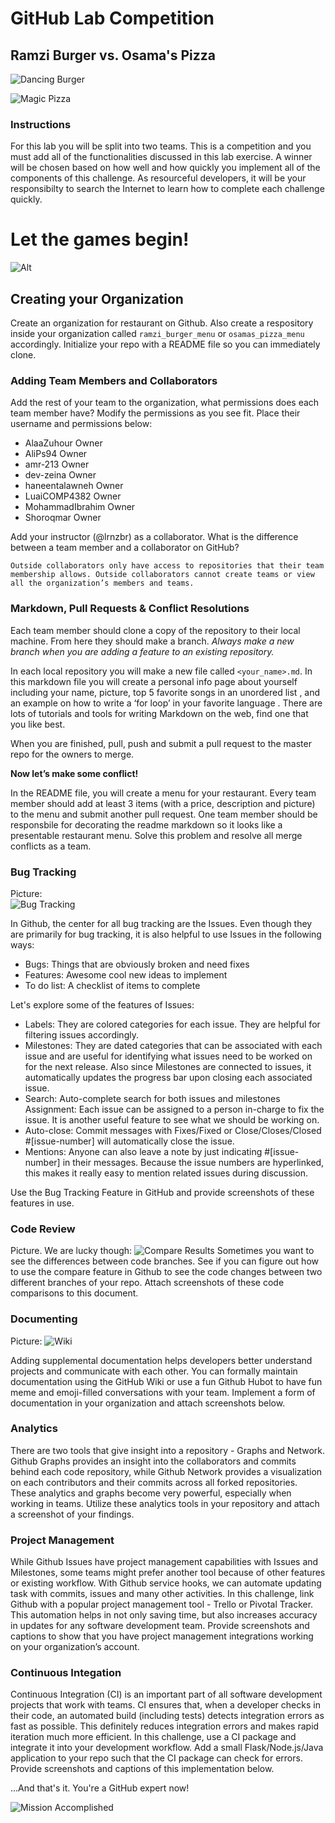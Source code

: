 
# GitHub Lab Competition
## Ramzi Burger vs. Osama's Pizza


![Dancing Burger](https://media.giphy.com/media/RKsR28Jzn7sqI/giphy.gif)

![Magic Pizza](http://animatedpizzagifs.com/images/psycadelic-pizza-love.gif)

### Instructions
For this lab you will be split into two teams.  This is a competition and you must add all of the functionalities discussed in this lab exercise.  A winner will be chosen based on how well and how quickly you implement all of the components of this challenge.  As resourceful developers, it will be your responsibilty to search the Internet to learn how to complete each challenge quickly.

# Let the games begin!
 ![Alt](http://vignette2.wikia.nocookie.net/glee/images/f/f1/May-the-odds-be-ever-in-your-favor.gif/revision/latest?cb=20140317220532)
## Creating your Organization
Create an organization for restaurant on Github.  Also create a respository inside your organization called ```ramzi_burger_menu``` or ```osamas_pizza_menu``` accordingly. Initialize your repo with a README file so you can immediately clone.
### Adding Team Members and Collaborators
Add the rest of your team to the organization, what permissions does each team member have? Modify the permissions as you see fit.  Place their username and permissions below:


* AlaaZuhour Owner
* AliPs94 Owner
* amr-213 Owner
* dev-zeina Owner
* haneentalawneh Owner
* LuaiCOMP4382 Owner
* MohammadIbrahim Owner
* Shoroqmar Owner


Add your instructor (@lrnzbr) as a collaborator.
What is the difference between a team member and a collaborator on GitHub?


```Outside collaborators only have access to repositories that their team membership allows. Outside collaborators cannot create teams or view all the organization’s members and teams.```

### Markdown, Pull Requests & Conflict Resolutions
Each team member should clone a copy of the repository to their local machine. From here they should make a branch.  *Always make a new branch when you are adding a feature to an existing repository.*

In each local repository you will make a new file called ```<your_name>.md```. In this markdown file you will create a personal info page about yourself including your name, picture, top 5 favorite songs in an unordered list , and an example on how to write a ‘for loop’ in your favorite language .  There are lots of tutorials and tools for writing Markdown on the web, find one that you like best.  


When you are finished, pull, push and submit a pull request to the master repo for the owners to merge.

__Now let’s make some conflict!__

In the README file, you will create a menu for your restaurant.  Every team member should add at least 3 items (with a price, description and picture)  to the menu and submit another pull request.  One team member should be responsbile for decorating the readme markdown so it looks like a presentable restaurant menu.  Solve this problem and resolve all merge conflicts as a team.  


### Bug Tracking

Picture:  
![Bug Tracking](bt.PNG)

In Github, the center for all bug tracking are the Issues. Even though they are primarily for bug tracking, it is also helpful to use Issues in the following ways:

*  Bugs: Things that are obviously broken and need fixes
* Features: Awesome cool new ideas to implement
* To do list: A checklist of items to complete

Let's explore some of the features of Issues:

* Labels: They are colored categories for each issue. They are helpful for filtering issues accordingly.
* Milestones: They are dated categories that can be associated with each issue and are useful for identifying what issues need to be worked on for the next release. Also since Milestones are connected to issues, it automatically updates the progress bar upon closing each associated issue.
* Search: Auto-complete search for both issues and milestones
Assignment: Each issue can be assigned to a person in-charge to fix the issue. It is another useful feature to see what we should be working on.
* Auto-close: Commit messages with Fixes/Fixed or Close/Closes/Closed #[issue-number] will automatically close the issue.
* Mentions: Anyone can also leave a note by just indicating #[issue-number] in their messages. Because the issue numbers are hyperlinked, this makes it really easy to mention related issues during discussion.

Use the Bug Tracking Feature in GitHub and provide screenshots of these features in use.

### Code Review
Picture. We are lucky though:
![Compare Results](compare.PNG)
Sometimes you want to see the differences between code branches.  See if you can figure out how to use the compare feature in Github to see the code changes between two different branches of your repo.  Attach screenshots of these code comparisons to this document.  

### Documenting

Picture:
![Wiki](wiki.PNG)

Adding supplemental documentation helps developers better understand projects and communicate with each other.  You can formally maintain documentation using the GitHub Wiki or use a fun Github Hubot to have fun meme and emoji-filled conversations with your team.  Implement a form of documentation in your organization and attach screenshots below.

### Analytics
There are two tools that give insight into a repository - Graphs and Network. Github Graphs provides an insight into the collaborators and commits behind each code repository, while Github Network provides a visualization on each contributors and their commits across all forked repositories. These analytics and graphs become very powerful, especially when working in teams.
Utilize these analytics tools in your repository and attach a screenshot of your findings.  

### Project Management
While Github Issues have project management capabilities with Issues and Milestones, some teams might prefer another tool because of other features or existing workflow. With Github service hooks, we can automate updating task with commits, issues and many other activities.  In this challenge, link Github with a popular project management tool - Trello or Pivotal Tracker. This automation helps in not only saving time, but also increases accuracy in updates for any software development team.  Provide screenshots and captions to show that you have project management integrations working on your organization’s account.  

### Continuous Integation
Continuous Integration (CI) is an important part of all software development projects that work with teams. CI ensures that, when a developer checks in their code, an automated build (including tests) detects integration errors as fast as possible. This definitely reduces integration errors and makes rapid iteration much more efficient. In this challenge, use a CI package and integrate it into your development workflow.  Add a small Flask/Node.js/Java application to your repo such that the CI package can check for errors.  Provide screenshots and captions of this implementation below.  


...And that's it. You're a GitHub expert now!

![Mission Accomplished](https://media.giphy.com/media/8UF0EXzsc0Ckg/giphy.gif)
